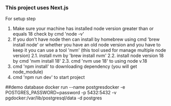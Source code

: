 ### This project uses Next.js ###
For setup step
1. Make sure your machine has installed node version greater than or equals 18
    check by cmd 'node -v'
2. If you don't have node then can install by homebrew using cmd
    'brew install node'
 or whether you have an old node version and you have to keep it you can use a tool 'nvm' (this tool used for manage multiple node version)
    2.1. install nvm by 'brew install nvm'
    2.2. install node version 18 by cmd 'nvm install 18'
    2.3. cmd 'nvm use 18' to using node v.18
3. cmd 'npm install' to downloading dependency (you will get node_module)
4. cmd 'npm run dev' to start project



##demo database
docker run --name postgresdocker -e POSTGRES_PASSWORD=password -p 5432:5432 -v pgdocker:/var/lib/postgresql/data -d postgres
